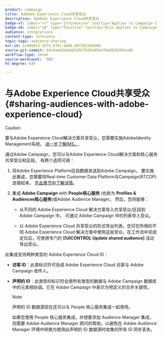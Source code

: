 ```yaml
---
product: campaign
title: 与Adobe Experience Cloud共享受众
description: 与Adobe Experience Cloud共享受众
badge-v7: label="v7" type="Informative" tooltip="Applies to Campaign Classic v7"
badge-v8: label="v8" type="Positive" tooltip="Also applies to Campaign v8"
audience: integrations
content-type: reference
topic-tags: audience-sharing
exl-id: 1c90e913-3375-476c-ab60-89f20239eb0d
source-git-commit: 6dc6aeb5adeb82d527b39a05ee70a9926205ea0b
workflow-type: tm+mt
source-wordcount: '302'
ht-degree: 63%

---
```


# 与Adobe Experience Cloud共享受众{#sharing-audiences-with-adobe-experience-cloud}



>[!CAUTION]
>
>要与Adobe Experience Cloud解决方案共享受众，您需要实施AdobeIdentity Management系统。 [进一步了解IMS。](../../integrations/using/about-adobe-id.md).

通过Adobe Campaign，您可以与Adobe Experience Cloud解决方案和核心服务共享受众和区段。 有两个选项可用：

1. 将Adobe Experience Platform区段数据发送到Adobe Campaign。 要实施此集成，您需要将Real-time Customer Data Platform与Campaign(RTCDP)连接起来。 [在此章节中了解详情](https://experienceleague.adobe.com/docs/experience-platform/destinations/catalog/email-marketing/adobe-campaign.html)。

1. 集成 **Adobe Campaign** with **People核心服务** (也称为 **Profiles &amp; Audiences核心服务**)或Adobe Audience Manager。 然后，您将能够：

   * 从不同的 Adobe Experience Cloud 解决方案导入共享受众/区段到 Adobe Campaign 中。 可通过 Adobe Campaign 中的列表导入受众。

   * 以 Adobe Experience Cloud 共享受众的形式导出列表。您可在所用的不同 Adobe Experience Cloud 解决方案中使用这些受众。在工作流中完成定位后，可使用专门的 **[!UICONTROL Update shared audience]** 活动导出受众。

此集成支持两种类型的 Adobe Experience Cloud ID：

* **访客 ID**：此类标识符可协调 Adobe Experience Cloud 访客与 Adobe Campaign 收件人。
* **声明的 ID**：此类型的标识符会使所有类型的数据与 Adobe Campaign 数据库中的元素相协调。它在 Adobe Campaign 中表示为预定义的合并关键项。

   >[!NOTE]
   >
   > 声明的 ID 数据源现在还可以与 People 核心服务集成一起使用。
   >
   >如果您使用 People 核心服务集成，并想要添加 Audience Manager 集成，则需要 Adobe Audience Manager 顾问的帮助，以避免在 Adobe Audience Manager 环境中转换为使用此声明的 ID 数据源时收集的所有 ID 同步丢失。
